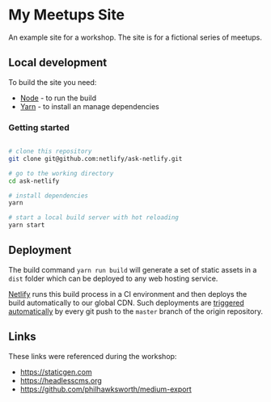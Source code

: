 # My Meetups Site

An example site for a workshop.
The site is for a fictional series of meetups.


## Local development

To build the site you need:

- [Node](https://nodejs.org) - to run the build
- [Yarn](https://yarnpkg.com) - to install an manage dependencies


### Getting started

```bash

# clone this repository
git clone git@github.com:netlify/ask-netlify.git

# go to the working directory
cd ask-netlify

# install dependencies
yarn

# start a local build server with hot reloading
yarn start
```


## Deployment

The build command `yarn run build` will generate a set of static assets in a `dist` folder which can be deployed to any web hosting service.

[Netlify](http://www.netlify.com) runs this build process in a CI environment and then deploys the build automatically to our global CDN. Such deployments are [triggered automatically](https://www.netlify.com/docs/continuous-deployment/) by every git push to the `master` branch of the origin repository.



## Links

These links were referenced during the workshop:

- https://staticgen.com
- https://headlesscms.org
- https://github.com/philhawksworth/medium-export



